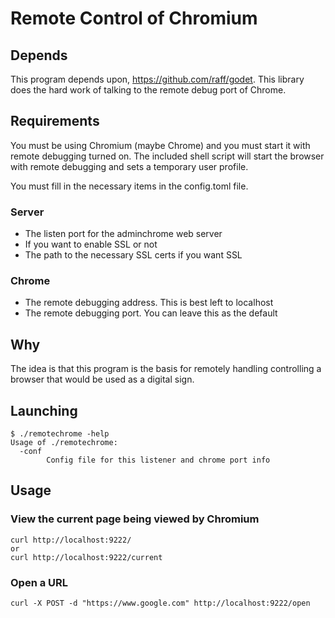 # Remote Control of Chromium

## Depends

This program depends upon, https://github.com/raff/godet.  This library does the hard work of talking to the remote debug port of Chrome.

## Requirements

You must be using Chromium (maybe Chrome) and you must start it with remote debugging turned on.  The included shell script will start the browser with remote debugging and sets a temporary user profile.

You must fill in the necessary items in the config.toml file.

### Server

* The listen port for the adminchrome web server
* If you want to enable SSL or not
* The path to the necessary SSL certs if you want SSL

### Chrome

* The remote debugging address.  This is best left to localhost
* The remote debugging port.  You can leave this as the default

## Why

The idea is that this program is the basis for remotely handling controlling a browser that would be used as a digital sign.

## Launching

```shell
$ ./remotechrome -help
Usage of ./remotechrome:
  -conf
        Config file for this listener and chrome port info
```

## Usage

### View the current page being viewed by Chromium

```shell
curl http://localhost:9222/
or
curl http://localhost:9222/current
```

### Open a URL

```shell
curl -X POST -d "https://www.google.com" http://localhost:9222/open
```


